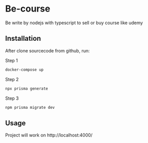 # Be-course

Be write by nodejs with typescript to sell or buy course like udemy

## Installation
After clone sourcecode from github, run:

Step 1
```bash
docker-compose up
```
Step 2
```bash
npx prisma generate
```
Step 3
```bash
npm prisma migrate dev
```

## Usage

Project will work on http://localhost:4000/